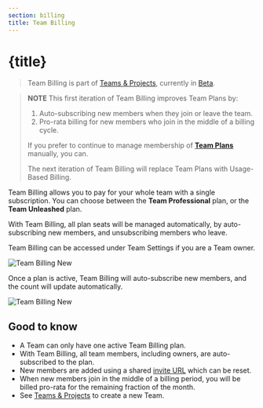 ```yaml
---
section: billing
title: Team Billing
---
```


<script context="module">
  export const prerender = true;
</script>

# {title}

> Team Billing is part of [Teams & Projects](/docs/configure), currently in [Beta](/docs/support/release-cycle).

> **NOTE**
> This first iteration of Team Billing improves Team Plans by:
>
> 1. Auto-subscribing new members when they join or leave the team.
> 2. Pro-rata billing for new members who join in the middle of a billing cycle.
>
> If you prefer to continue to manage membership of [**Team Plans**](/docs/support/billing/team-billing) manually, you can.
>
> The next iteration of Team Billing will replace Team Plans with Usage-Based Billing.

Team Billing allows you to pay for your whole team with a single subscription. You can choose between the **Team Professional** plan, or the **Team Unleashed** plan.

With Team Billing, all plan seats will be managed automatically, by auto-subscribing new members, and unsubscribing members who leave.

Team Billing can be accessed under Team Settings if you are a Team owner.

![Team Billing New](../../../static/images/docs/team-billing-new.png)

Once a plan is active, Team Billing will auto-subscribe new members, and the count will update automatically.

![Team Billing New](../../../static/images/docs/team-billing-subscribed.png)

## Good to know

- A Team can only have one active Team Billing plan.
- With Team Billing, all team members, including owners, are auto-subscribed to the plan.
- New members are added using a shared [invite URL](/docs/configure#add-members-to-a-team) which can be reset.
- When new members join in the middle of a billing period, you will be billed pro-rata for the remaining fraction of the month.
- See [Teams & Projects](/docs/configure) to create a new Team.
